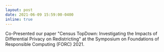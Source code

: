 ```yaml
---
layout: post
date: 2021-06-09 15:59:00-0400
inline: true
---
```


Co-Presented our paper "Census TopDown: Investigating the Impacts of Differential Privacy on Redistricting" at the Symposium on Foundations of Responsible Computing (FORC) 2021.
